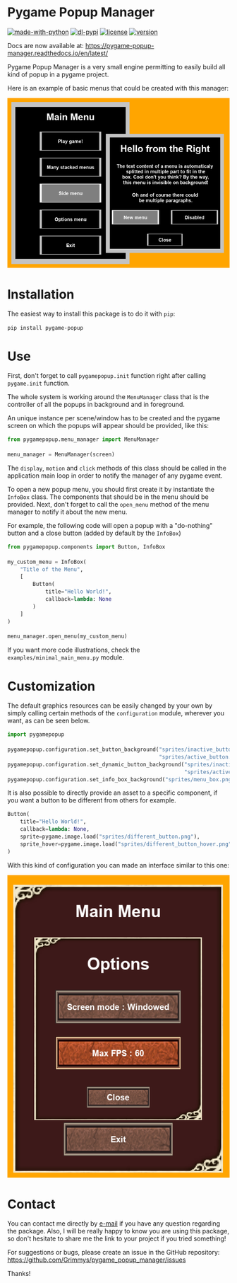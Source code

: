 # Pygame Popup Manager

[![made-with-python](https://img.shields.io/badge/Made%20with-Python-1f425f.svg)](https://www.python.org/)
[![dl-pypi](https://img.shields.io/pypi/dm/pygame-popup)](https://pypi.org/project/pygame-popup/)
[![license](https://img.shields.io/github/license/grimmys/pygame_popup_manager)](https://github.com/Grimmys/pygame_popup_manager/blob/main/LICENSE)
[![version](https://img.shields.io/pypi/v/pygame-popup)](https://pypi.org/project/pygame-popup/)

Docs are now available at: https://pygame-popup-manager.readthedocs.io/en/latest/

Pygame Popup Manager is a very small engine permitting to easily build all kind of popup in a pygame project.

Here is an example of basic menus that could be created with this manager:

![Main menu with side menu](https://github.com/Grimmys/pygame_popup_manager/blob/main/screenshots/main_menu_with_side_menu.png)
# Installation

The easiest way to install this package is to do it with `pip`:

`pip install pygame-popup`

# Use

First, don't forget to call `pygamepopup.init` function right after 
calling `pygame.init` function.

The whole system is working around the `MenuManager` class that is
the controller of all the popups in background and in foreground.

An unique instance per scene/window has to be created and the pygame screen
on which the popups will appear should be provided, like this:

```py
from pygamepopup.menu_manager import MenuManager

menu_manager = MenuManager(screen)
```

The `display`, `motion` and `click` methods of this class should be called in the application main loop 
in order to notify the manager of any pygame event.

To open a new popup menu, you should first create it by instantiate the `InfoBox` class.
The components that should be in the menu should be provided.
Next, don't forget to call the `open_menu` method of the menu manager to notify it about the new menu.

For example, the following code will open a popup with a "do-nothing" button and a close button (added by default by the `InfoBox`)

```py
from pygamepopup.components import Button, InfoBox

my_custom_menu = InfoBox(
    "Title of the Menu",
    [
        Button(
            title="Hello World!",
            callback=lambda: None
        )
    ]
)

menu_manager.open_menu(my_custom_menu)
```
If you want more code illustrations, check the `examples/minimal_main_menu.py` module.

# Customization

The default graphics resources can be easily changed by your own by simply calling certain methods of the `configuration` module, wherever you want, as can be seen below. 

```py
import pygamepopup

pygamepopup.configuration.set_button_background("sprites/inactive_button.png",
                                                "sprites/active_button.png")
pygamepopup.configuration.set_dynamic_button_background("sprites/inactive_button.png",
                                                        "sprites/active_button.png")
pygamepopup.configuration.set_info_box_background("sprites/menu_box.png")
```

It is also possible to directly provide an asset to a specific component, if you want a button to be different from others for example.

```py
Button(
    title="Hello World!",
    callback=lambda: None,
    sprite=pygame.image.load("sprites/different_button.png"),
    sprite_hover=pygame.image.load("sprites/different_button_hover.png")
)
 ```

With this kind of configuration you can made an interface similar to this one: 

![Options menu with assets](https://github.com/Grimmys/pygame_popup_manager/blob/main/screenshots/options_menu_with_assets.png)

# Contact

You can contact me directly by [e-mail](mailto:grimmys.programming@gmail.com?subject=[GitHub]%20Pygame%20Popup%20Manager) if you have any question regarding the package.
Also, I will be really happy to know you are using this package, so don't hesitate to share me the link to your project if you tried something!

For suggestions or bugs, please create an issue in the GitHub repository: https://github.com/Grimmys/pygame_popup_manager/issues

Thanks!
